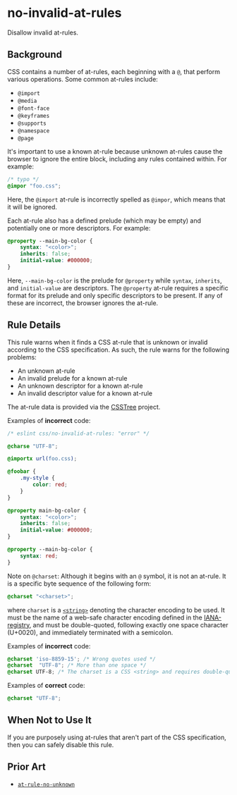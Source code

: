 # no-invalid-at-rules

Disallow invalid at-rules.

## Background

CSS contains a number of at-rules, each beginning with a `@`, that perform various operations. Some common at-rules include:

- `@import`
- `@media`
- `@font-face`
- `@keyframes`
- `@supports`
- `@namespace`
- `@page`

It's important to use a known at-rule because unknown at-rules cause the browser to ignore the entire block, including any rules contained within. For example:

```css
/* typo */
@impor "foo.css";
```

Here, the `@import` at-rule is incorrectly spelled as `@impor`, which means that it will be ignored.

Each at-rule also has a defined prelude (which may be empty) and potentially one or more descriptors. For example:

```css
@property --main-bg-color {
	syntax: "<color>";
	inherits: false;
	initial-value: #000000;
}
```

Here, `--main-bg-color` is the prelude for `@property` while `syntax`, `inherits`, and `initial-value` are descriptors. The `@property` at-rule requires a specific format for its prelude and only specific descriptors to be present. If any of these are incorrect, the browser ignores the at-rule.

## Rule Details

This rule warns when it finds a CSS at-rule that is unknown or invalid according to the CSS specification. As such, the rule warns for the following problems:

- An unknown at-rule
- An invalid prelude for a known at-rule
- An unknown descriptor for a known at-rule
- An invalid descriptor value for a known at-rule

The at-rule data is provided via the [CSSTree](https://github.com/csstree/csstree) project.

Examples of **incorrect** code:

```css
/* eslint css/no-invalid-at-rules: "error" */

@charse "UTF-8";

@importx url(foo.css);

@foobar {
	.my-style {
		color: red;
	}
}

@property main-bg-color {
	syntax: "<color>";
	inherits: false;
	initial-value: #000000;
}

@property --main-bg-color {
	syntax: red;
}
```

Note on `@charset`: Although it begins with an `@` symbol, it is not an at-rule. It is a specific byte sequence of the following form:

```css
@charset "<charset>";
```

where `charset` is a [`<string>`](https://developer.mozilla.org/en-US/docs/Web/CSS/string) denoting the character encoding to be used. It must be the name of a web-safe character encoding defined in the [IANA-registry](https://www.iana.org/assignments/character-sets/character-sets.xhtml), and must be double-quoted, following exactly one space character (U+0020), and immediately terminated with a semicolon.

Examples of **incorrect** code:

<!-- prettier-ignore -->
```css
@charset 'iso-8859-15'; /* Wrong quotes used */
@charset  "UTF-8"; /* More than one space */
@charset UTF-8; /* The charset is a CSS <string> and requires double-quotes */
```

Examples of **correct** code:

```css
@charset "UTF-8";
```

## When Not to Use It

If you are purposely using at-rules that aren't part of the CSS specification, then you can safely disable this rule.

## Prior Art

- [`at-rule-no-unknown`](https://stylelint.io/user-guide/rules/at-rule-no-unknown)
